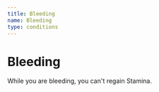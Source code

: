 ```yaml
---
title: Bleeding
name: Bleeding
type: conditions
---
```


# Bleeding

While you are bleeding, you can't regain Stamina.
